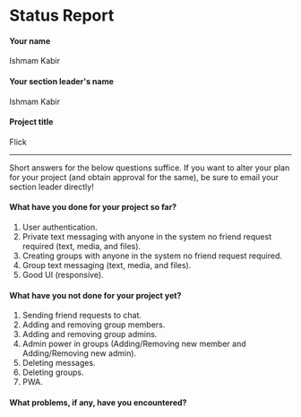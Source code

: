 # Status Report

#### Your name

Ishmam Kabir

#### Your section leader's name

Ishmam Kabir

#### Project title

Flick

***

Short answers for the below questions suffice. If you want to alter your plan for your project (and obtain approval for the same), be sure to email your section leader directly!

#### What have you done for your project so far?

1. User authentication. 
2. Private text messaging with anyone in the system no friend request required (text, media, and files).
3. Creating groups with anyone in the system no friend request required.
4. Group text messaging (text, media, and files).
5. Good UI (responsive).


#### What have you not done for your project yet?

1. Sending friend requests to chat.
2. Adding and removing group members. 
3. Adding and removing group admins. 
4. Admin power in groups (Adding/Removing new member and Adding/Removing new admin). 
5. Deleting messages.
6. Deleting groups.
7. PWA.

#### What problems, if any, have you encountered?

